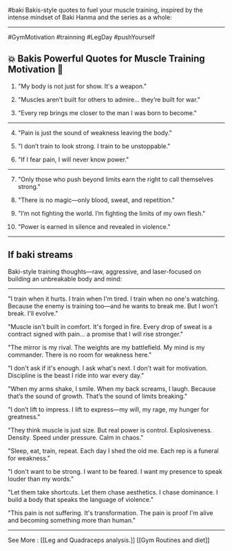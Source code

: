 #baki
Bakis-style quotes to fuel your muscle training, inspired by the intense mindset of Baki Hanma and the series as a whole:


---
#GymMotivation #trainning #LegDay #pushYourself 
## 💥 Bakis Powerful Quotes for Muscle Training Motivation 💪

1. "My body is not just for show. It's a weapon."


2. "Muscles aren’t built for others to admire… they’re built for war."


3. "Every rep brings me closer to the man I was born to become."
---

4. "Pain is just the sound of weakness leaving the body."


5. "I don’t train to look strong. I train to be unstoppable."


6. "If I fear pain, I will never know power."
---

7. "Only those who push beyond limits earn the right to call themselves strong."


8. "There is no magic—only blood, sweat, and repetition."


9. "I’m not fighting the world. I’m fighting the limits of my own flesh."


10. "Power is earned in silence and revealed in violence."




---

## If baki streams


 Baki-style training thoughts—raw, aggressive, and laser-focused on building an unbreakable body and mind:


---

"I train when it hurts. I train when I'm tired. I train when no one's watching. Because the enemy is training too—and he wants to break me. But I won't break. I'll evolve."

"Muscle isn't built in comfort. It's forged in fire. Every drop of sweat is a contract signed with pain… a promise that I will rise stronger."

"The mirror is my rival. The weights are my battlefield. My mind is my commander. There is no room for weakness here."

"I don't ask if it's enough. I ask what's next. I don't wait for motivation. Discipline is the beast I ride into war every day."

"When my arms shake, I smile. When my back screams, I laugh. Because that’s the sound of growth. That’s the sound of limits breaking."

"I don’t lift to impress. I lift to express—my will, my rage, my hunger for greatness."

"They think muscle is just size. But real power is control. Explosiveness. Density. Speed under pressure. Calm in chaos."

"Sleep, eat, train, repeat. Each day I shed the old me. Each rep is a funeral for weakness."

"I don't want to be strong. I want to be feared. I want my presence to speak louder than my words."

"Let them take shortcuts. Let them chase aesthetics. I chase dominance. I build a body that speaks the language of violence."

"This pain is not suffering. It's transformation. The pain is proof I'm alive and becoming something more than human."

---


See More :
[[Leg and Quadraceps analysis.]]
[[Gym Routines and diet]]